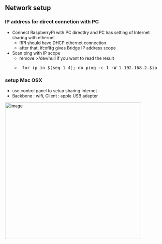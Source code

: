 ## Network setup
### IP address for direct connetion with PC
- Connect RaspberryPi with PC directlry and PC has setting of Internet sharing with ethernet
  - RPI should have DHCP ethernet connection
  - after that, ifcofifg gives Bridge IP address scope
- Scan ping with IP scope
  - remove >/dev/null if you want to read the result
  - <pre> for ip in $(seq 1 4); do ping -c 1 -W 1 192.168.2.$ip > /dev/null; done </pre>
### setup Mac OSX
- use control panel to setup sharing Internet
- Backbone : wifi, Client : apple USB adapter
<img width="450" alt="image" src="https://github.com/user-attachments/assets/dd9cfb8f-8c52-4422-b7b3-13b634747bf3">
 
 
